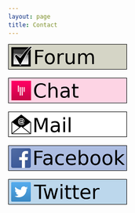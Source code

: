 ```yaml
---
layout: page
title: Contact
---
```


[![TGUI forum](/resources/ButtonForum.png)](https://forum.tgui.eu)

[![Chat on Gitter](/resources/ButtonChat.png)](https://gitter.im/texus/TGUI)

[![Send mail](/resources/ButtonMail.png)](mailto:vdv_b@tgui.eu)

[![Facebook](/resources/ButtonFacebook.png)](https://www.facebook.com/TexusGUI)

[![Twitter](/resources/ButtonTwitter.png)](https://twitter.com/TexusGUI)
